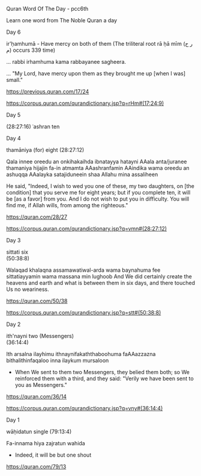 Quran Word Of The Day - pcc6th

Learn one word from The Noble Quran a day

Day 6

ir'ḥamhumā    - Have mercy on both of them  (The triliteral root rā ḥā mīm (ر ح م) occurs 339 time)

... rabbi irhamhuma kama rabbayanee sagheera.

... "My Lord, have mercy upon them as they brought me up [when I was] small."

https://previous.quran.com/17/24

https://corpus.quran.com/qurandictionary.jsp?q=rHm#(17:24:9)


Day 5 

(28:27:16) ʿashran	ten

Day 4

thamāniya	(for) eight
(28:27:12)

Qala innee oreedu an onkihakaihda ibnatayya hatayni AAala anta/juranee thamaniya hijajin fa-in atmamta AAashranfamin AAindika wama oreedu an ashuqqa AAalayka satajiduneein shaa Allahu mina assaliheen

He said, "Indeed, I wish to wed you one of these, my two daughters, on [the condition] that you serve me for eight years; but if you complete ten, it will be [as a favor] from you. And I do not wish to put you in difficulty. You will find me, if Allah wills, from among the righteous."

https://quran.com/28/27

https://corpus.quran.com/qurandictionary.jsp?q=vmn#(28:27:12)

Day 3

sittati   six	
(50:38:8)

Walaqad khalaqna assamawatiwal-arda wama baynahuma fee sittatiayyamin wama massana min lughoob
And We did certainly create the heavens and earth and what is between them in six days, and there touched Us no weariness.

https://quran.com/50/38

https://corpus.quran.com/qurandictionary.jsp?q=stt#(50:38:8)

Day 2

ith'nayni   two (Messengers)	
(36:14:4)

Ith arsalna ilayhimu ithnaynifakaththaboohuma faAAazzazna bithalithinfaqaloo inna ilaykum mursaloon
  -  When We sent to them two Messengers, they belied them both; so We reinforced them with a third, and they said: "Verily we have been sent to you as Messengers."


https://quran.com/36/14

https://corpus.quran.com/qurandictionary.jsp?q=vny#(36:14:4)


Day 1 

wāḥidatun	  single
(79:13:4)

Fa-innama hiya zajratun wahida 
- Indeed, it will be but one shout

https://quran.com/79/13

